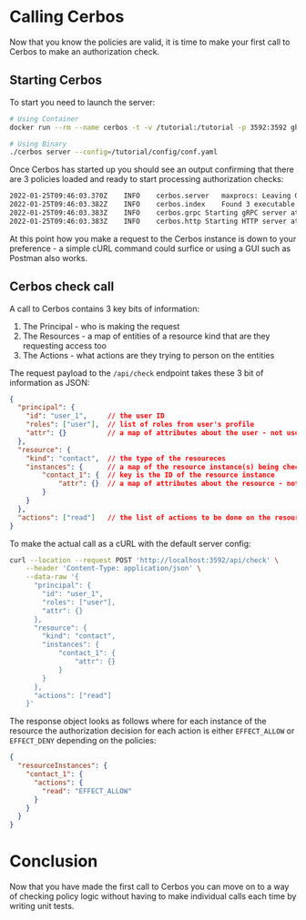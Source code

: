 

# Calling Cerbos

Now that you know the policies are valid, it is time to make your first call to Cerbos to make an authorization check.

## Starting Cerbos
To start you need to launch the server:

```sh
# Using Container
docker run --rm --name cerbos -t -v /tutorial:/tutorial -p 3592:3592 ghcr.io/cerbos/cerbos:latest server --config=/tutorial/config/conf.yaml

# Using Binary
./cerbos server --config=/tutorial/config/conf.yaml
```

Once Cerbos has started up you should see an output confirming that there are 3 policies loaded and ready to start processing authorization checks:

```sh
2022-01-25T09:46:03.370Z	INFO	cerbos.server	maxprocs: Leaving GOMAXPROCS=4: CPU quota undefined
2022-01-25T09:46:03.382Z	INFO	cerbos.index	Found 3 executable policies
2022-01-25T09:46:03.383Z	INFO	cerbos.grpc	Starting gRPC server at :3593
2022-01-25T09:46:03.383Z	INFO	cerbos.http	Starting HTTP server at :3592
````

At this point how you make a request to the Cerbos instance is down to your preference - a simple cURL command could surfice or using a GUI such as Postman also works.


## Cerbos check call

A call to Cerbos contains 3 key bits of information:

1. The Principal - who is making the request
2. The Resources - a map of entities of a resource kind that are they requesting access too
3. The Actions - what actions are they trying to person on the entities

The request payload to the `/api/check` endpoint takes these 3 bit of information as JSON:

```json
{
  "principal": {
    "id": "user_1",     // the user ID
    "roles": ["user"],  // list of roles from user's profile
    "attr": {}          // a map of attributes about the user - not used yet
  },
  "resource": {
    "kind": "contact",  // the type of the resoureces
    "instances": {      // a map of the resource instance(s) being checked
        "contact_1": {  // key is the ID of the resource instance
            "attr": {}  // a map of attributes about the resource - not used yet
        }
    }
  },
  "actions": ["read"]   // the list of actions to be done on the resource
}
```

To make the actual call as a cURL with the default server config:

```sh
curl --location --request POST 'http://localhost:3592/api/check' \
    --header 'Content-Type: application/json' \
    --data-raw '{
      "principal": {
        "id": "user_1",
        "roles": ["user"],
        "attr": {}
      },
      "resource": {
        "kind": "contact",
        "instances": {
            "contact_1": {
                "attr": {}
            }
        }
      },
      "actions": ["read"]
    }'
```

The response object looks as follows where for each instance of the resource the authorization decision for each action is either `EFFECT_ALLOW` or `EFFECT_DENY` depending on the policies:

```json
{
  "resourceInstances": {
    "contact_1": {
      "actions": {
        "read": "EFFECT_ALLOW"
      }
    }
  }
}
```

# Conclusion

Now that you have made the first call to Cerbos you can move on to a way of checking policy logic without having to make individual calls each time by writing unit tests.